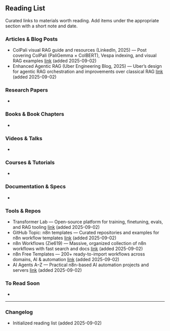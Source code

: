 ## Reading List

Curated links to materials worth reading. Add items under the appropriate section with a short note and date.

### Articles & Blog Posts
- ColPali visual RAG guide and resources (LinkedIn, 2025) — Post covering ColPali (PaliGemma × ColBERT), Vespa indexing, and visual RAG examples [link](https://www.linkedin.com/posts/shantanuladhwe_this-is-the-best-place-to-learn-advanced-activity-7367779423221174272-RxEy?utm_source=social_share_send&utm_medium=member_desktop_web&rcm=ACoAAC-qZCEBPVFJCaeaRF_thmCiM1ol1oVc7dA) (added 2025-09-02)
- Enhanced Agentic RAG (Uber Engineering Blog, 2025) — Uber’s design for agentic RAG orchestration and improvements over classical RAG [link](https://www.uber.com/en-DE/blog/enhanced-agentic-rag/) (added 2025-09-02)

### Research Papers
- 

### Books & Book Chapters
- 

### Videos & Talks
- 

### Courses & Tutorials
- 

### Documentation & Specs
- 

### Tools & Repos
- Transformer Lab — Open-source platform for training, finetuning, evals, and RAG tooling [link](https://transformerlab.ai/) (added 2025-09-02)
- GitHub Topic: n8n templates — Curated repositories and examples for n8n workflow templates [link](https://github.com/topics/n8n-template) (added 2025-09-02)
- n8n Workflows (Zie619) — Massive, organized collection of n8n workflows with fast search and docs [link](https://github.com/Zie619/n8n-workflows.git) (added 2025-09-02)
- n8n Free Templates — 200+ ready-to-import workflows across domains, AI & automation [link](https://github.com/wassupjay/n8n-free-templates) (added 2025-09-02)
- AI Agents A–Z — Practical n8n-based AI automation projects and servers [link](https://github.com/gyoridavid/ai_agents_az) (added 2025-09-02)

### To Read Soon
- 

---

### Changelog
- Initialized reading list (added 2025-09-02)
